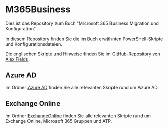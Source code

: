 # M365Business

Dies ist das Repository zum Buch "Microsoft 365 Business Migration und Konfiguration"

In diesem Repository finden Sie die im Buch erwähnten PowerShell-Skripte und Konfigurationsdateien.

Die englischen Skripte und Hinweise finden Sie im [GitHub-Repository von Alex Fields](https://github.com/vanvfields/Microsoft-365).

## Azure AD

Im Ordner [Azure AD](https://github.com/Apoc70/M365Business/tree/master/AzureAD) finden Sie alle relevanten Skripte rund um Azure AD.

## Exchange Online

Im Ordner [ExchangeOnline](https://github.com/Apoc70/M365Business/tree/master/ExchangeOnline) finden Sie alle relevanten Skripte rund um Exchange Online, Microsoft 365 Gruppen und ATP.